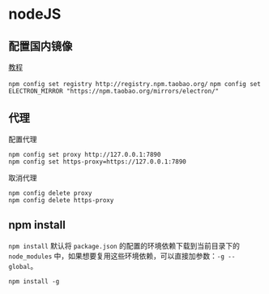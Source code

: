 # nodeJS

## 配置国内镜像

[教程](https://blog.csdn.net/qq_27022241/article/details/107251657)

`npm config set registry http://registry.npm.taobao.org/`
`npm config set ELECTRON_MIRROR "https://npm.taobao.org/mirrors/electron/"`

## 代理

配置代理

```shell
npm config set proxy http://127.0.0.1:7890
npm config set https-proxy=https://127.0.0.1:7890
```

取消代理

```shell
npm config delete proxy
npm config delete https-proxy
```

## npm install

`npm install` 默认将 `package.json` 的配置的环境依赖下载到当前目录下的 `node_modules` 中，如果想要复用这些环境依赖，可以直接加参数：`-g --global`。

`npm install -g`

